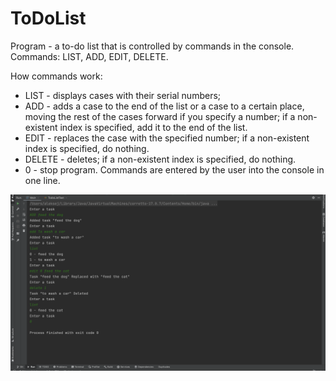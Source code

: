 # ToDoList

Program - a to-do list that is controlled by commands in the console. Commands: LIST, ADD, EDIT, DELETE.


How commands work:

* LIST - displays cases with their serial numbers;
* ADD - adds a case to the end of the list or a case to a certain place, moving the rest of the cases forward if you specify a number; if a non-existent index is specified, add it to the end of the list.
* EDIT - replaces the case with the specified number; if a non-existent index is specified, do nothing.
* DELETE - deletes; if a non-existent index is specified, do nothing.
* 0 - stop program.
Commands are entered by the user into the console in one line.

![](src/main/resources/image.png)
